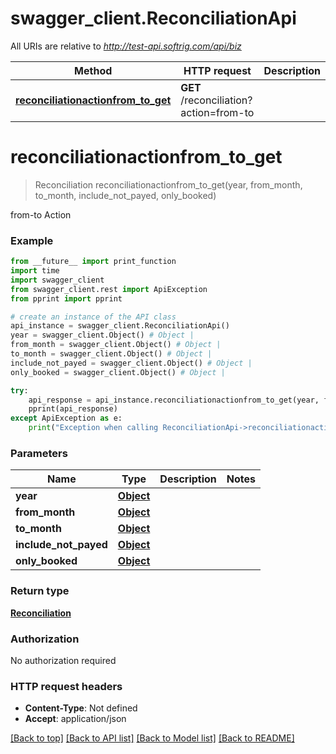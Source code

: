 # swagger_client.ReconciliationApi

All URIs are relative to *http://test-api.softrig.com/api/biz*

Method | HTTP request | Description
------------- | ------------- | -------------
[**reconciliationactionfrom_to_get**](ReconciliationApi.md#reconciliationactionfrom_to_get) | **GET** /reconciliation?action&#x3D;from-to | 

# **reconciliationactionfrom_to_get**
> Reconciliation reconciliationactionfrom_to_get(year, from_month, to_month, include_not_payed, only_booked)



from-to Action

### Example
```python
from __future__ import print_function
import time
import swagger_client
from swagger_client.rest import ApiException
from pprint import pprint

# create an instance of the API class
api_instance = swagger_client.ReconciliationApi()
year = swagger_client.Object() # Object | 
from_month = swagger_client.Object() # Object | 
to_month = swagger_client.Object() # Object | 
include_not_payed = swagger_client.Object() # Object | 
only_booked = swagger_client.Object() # Object | 

try:
    api_response = api_instance.reconciliationactionfrom_to_get(year, from_month, to_month, include_not_payed, only_booked)
    pprint(api_response)
except ApiException as e:
    print("Exception when calling ReconciliationApi->reconciliationactionfrom_to_get: %s\n" % e)
```

### Parameters

Name | Type | Description  | Notes
------------- | ------------- | ------------- | -------------
 **year** | [**Object**](.md)|  | 
 **from_month** | [**Object**](.md)|  | 
 **to_month** | [**Object**](.md)|  | 
 **include_not_payed** | [**Object**](.md)|  | 
 **only_booked** | [**Object**](.md)|  | 

### Return type

[**Reconciliation**](Reconciliation.md)

### Authorization

No authorization required

### HTTP request headers

 - **Content-Type**: Not defined
 - **Accept**: application/json

[[Back to top]](#) [[Back to API list]](../README.md#documentation-for-api-endpoints) [[Back to Model list]](../README.md#documentation-for-models) [[Back to README]](../README.md)

